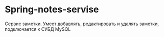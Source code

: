 # Spring-notes-servise
Сервис заметки. Умеет добавлять, редактировать и удалять заметки, подключается к СУБД MySQL

